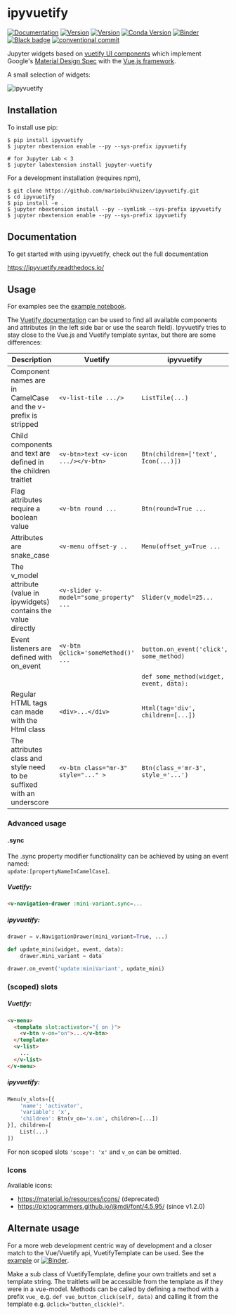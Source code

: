 # ipyvuetify

[![Documentation](http://readthedocs.org/projects/ipyvuetify/badge/?version=latest)](https://ipyvuetify.readthedocs.io/en/latest/?badge=latest)
[![Version](https://img.shields.io/npm/v/jupyter-vuetify.svg)](https://www.npmjs.com/package/jupyter-vuetify)
[![Version](https://img.shields.io/pypi/v/ipyvuetify.svg)](https://pypi.python.org/project/ipyvuetify)
[![Conda Version](https://img.shields.io/conda/vn/conda-forge/ipyvuetify.svg)](https://anaconda.org/conda-forge/ipyvuetify)
[![Binder](https://mybinder.org/badge.svg)](https://mybinder.org/v2/gh/mariobuikhuizen/ipyvuetify/master?filepath=examples%2FExamples.ipynb)
[![Black badge](https://img.shields.io/badge/code%20style-black-000000.svg)](https://github.com/psf/black)
[![conventional commit](https://img.shields.io/badge/Conventional%20Commits-1.0.0-yellow.svg)](https://conventionalcommits.org)

Jupyter widgets based on [vuetify UI components](https://vuetifyjs.com/) which implement Google's
[Material Design Spec](https://material.io/) with the [Vue.js framework](https://vuejs.org/).

A small selection of widgets:

![ipyvuetify](https://user-images.githubusercontent.com/46192475/79730684-78954880-82f1-11ea-855b-43a2b619ca04.gif)

## Installation

To install use pip:

    $ pip install ipyvuetify
    $ jupyter nbextension enable --py --sys-prefix ipyvuetify

    # for Jupyter Lab < 3
    $ jupyter labextension install jupyter-vuetify

For a development installation (requires npm),

    $ git clone https://github.com/mariobuikhuizen/ipyvuetify.git
    $ cd ipyvuetify
    $ pip install -e .
    $ jupyter nbextension install --py --symlink --sys-prefix ipyvuetify
    $ jupyter nbextension enable --py --sys-prefix ipyvuetify

## Documentation

To get started with using ipyvuetify, check out the full documentation

https://ipyvuetify.readthedocs.io/

## Usage

For examples see the [example notebook](examples/Examples.ipynb).

The [Vuetify documentation](https://vuetifyjs.com/components/buttons#buttons) can be used to find all available
components and attributes (in the left side bar or use the search field). Ipyvuetify tries to stay close to the Vue.js
and Vuetify template syntax, but there are some differences:

| Description                                                             | Vuetify                                 | ipyvuetify                              |
| ----------------------------------------------------------------------- | --------------------------------------- | --------------------------------------- |
| Component names are in CamelCase and the v- prefix is stripped          | `<v-list-tile .../>`                    | `ListTile(...)`                         |
| Child components and text are defined in the children traitlet          | `<v-btn>text <v-icon .../></v-btn>`     | `Btn(children=['text', Icon(...)])`     |
| Flag attributes require a boolean value                                 | `<v-btn round ...`                      | `Btn(round=True ...`                    |
| Attributes are snake_case                                               | `<v-menu offset-y ..`                   | `Menu(offset_y=True ...`                |
| The v_model attribute (value in ipywidgets) contains the value directly | `<v-slider v-model="some_property" ...` | `Slider(v_model=25...`                  |
| Event listeners are defined with on_event                               | `<v-btn @click='someMethod()' ...`      | `button.on_event('click', some_method)` |
|                                                                         |                                         | `def some_method(widget, event, data):` |
| Regular HTML tags can made with the Html class                          | `<div>...</div>`                        | `Html(tag='div', children=[...])`       |
| The attributes class and style need to be suffixed with an underscore   | `<v-btn class="mr-3" style="..." >`     | `Btn(class_='mr-3', style_='...')`      |

### Advanced usage

#### .sync

The .sync property modifier functionality can be achieved by using an event named:  
`update:[propertyNameInCamelCase]`.

##### Vuetify:

```HTML
<v-navigation-drawer :mini-variant.sync=...
```

##### ipyvuetify:

```python
drawer = v.NavigationDrawer(mini_variant=True, ...)

def update_mini(widget, event, data):
    drawer.mini_variant = data`

drawer.on_event('update:miniVariant', update_mini)
```

### (scoped) slots

##### Vuetify:

```HTML
<v-menu>
  <template slot:activator="{ on }">
    <v-btn v-on="on">...</v-btn>
  </template>
  <v-list>
    ...
  </v-list>
</v-menu>
```

##### ipyvuetify:

```python
Menu(v_slots=[{
    'name': 'activator',
    'variable': 'x',
    'children': Btn(v_on='x.on', children=[...])
}], children=[
    List(...)
])
```

For non scoped slots `'scope': 'x'` and `v_on` can be omitted.

### Icons

Available icons:

- https://material.io/resources/icons/ (deprecated)
- https://pictogrammers.github.io/@mdi/font/4.5.95/ (since v1.2.0)

## Alternate usage

For a more web development centric way of development and a closer match to the Vue/Vuetify api, VuetifyTemplate can be used. See the [example](examples/Examples%20template.ipynb) or [![Binder](https://mybinder.org/badge.svg)](https://mybinder.org/v2/gh/mariobuikhuizen/ipyvuetify/master?filepath=examples%2FExamples%20template.ipynb).

Make a sub class of VuetifyTemplate, define your own traitlets and set a template string. The traitlets will be accessible from the template as if they were in a vue-model. Methods can be called by defining a method with a prefix `vue_` e.g. `def vue_button_click(self, data)` and calling it from the template e.g. `@click="button_click(e)"`.
